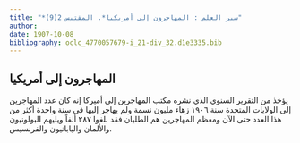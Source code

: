 ```yaml
---
title: "*سير العلم : المهاجرون إلى أمريكيا*. المقتبس 2(9)"
author: 
date: 1907-10-08
bibliography: oclc_4770057679-i_21-div_32.d1e3335.bib
---
```




##  المهاجرون إلى أمريكيا 


 يؤخذ من التقرير السنوي الذي نشره مكتب المهاجرين إلى أميركا إنه كان عدد المهاجرين إلى الولايات المتحدة سنة  ١٩٠٦  زهاء مليون نسمة ولم يهاجر إليها في سنة واحدة أكثر من هذا العدد حتى الآن ومعظم المهاجرين هم الطليان فقد بلغوا  ٢٨٧  ألفاً ويليهم البولونيون والألمان واليابانيون والفرنسيس. 
